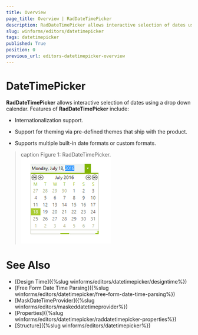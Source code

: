```yaml
---
title: Overview
page_title: Overview | RadDateTimePicker
description: RadDateTimePicker allows interactive selection of dates using a drop down calendar. 
slug: winforms/editors/datetimepicker
tags: datetimepicker
published: True
position: 0
previous_url: editors-datetimepicker-overview
---
```


# DateTimePicker


__RadDateTimePicker__ allows interactive selection of dates using a drop down calendar. Features of __RadDateTimePicker__ include:

* Internationalization support.

* Support for theming via pre-defined themes that ship with the product.

* Supports multiple built-in date formats or custom formats.

>caption Figure 1: RadDateTimePicker.
![editors-datetimepicker-overview 001](images/editors-datetimepicker-overview001.png)


# See Also

* [Design Time]({%slug winforms/editors/datetimepicker/designtime%})
* [Free Form Date Time Parsing]({%slug winforms/editors/datetimepicker/free-form-date-time-parsing%})
* [MaskDateTimeProvider]({%slug winforms/editors/maskeddatetimeprovider%})
* [Properties]({%slug winforms/editors/datetimepicker/raddatetimepicker-properties%})
* [Structure]({%slug winforms/editors/datetimepicker%})